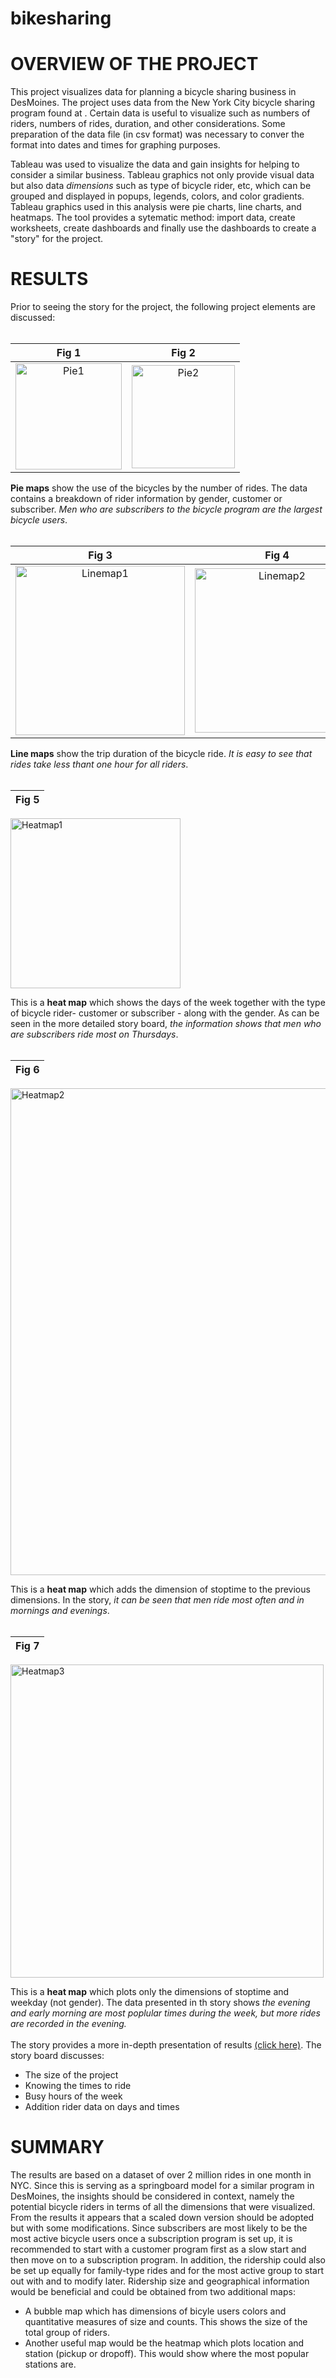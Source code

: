 # bikesharing

# OVERVIEW OF THE PROJECT

This project visualizes data for planning a bicycle sharing business in DesMoines.  The project uses data from the New York City bicycle sharing program found at <the link>.  Certain data is useful to visualize such as numbers of riders, numbers of rides, duration, and other considerations.  Some preparation of the data file (in csv format) was necessary to conver the format into dates and times for graphing purposes.  
  
Tableau was used to visualize the data and gain insights for helping to consider a similar business.  Tableau graphics not only provide visual data but also data *dimensions* such as type of bicycle rider, etc, which can be grouped and displayed in popups, legends, colors, and color gradients. Tableau graphics used in this analysis were pie charts, line charts, and heatmaps.  The tool provides a sytematic method: import data, create worksheets, create dashboards and finally use the dashboards to create a "story" for the project.  


# RESULTS
  
  Prior to seeing the story for the project, the following project elements are discussed:<br><br>
  
  
  
  Fig 1  | Fig 2
  :--------:|:------------:
<img width="170" alt="Pie1" src="https://user-images.githubusercontent.com/85037467/134572525-162ceb7b-794a-4b44-b9ff-046485026e42.png">    |     <img width="165" alt="Pie2" src="https://user-images.githubusercontent.com/85037467/134572633-44b13230-b3c8-4c49-8d0a-d0debe492b48.png">

  
  **Pie maps** show the use of the bicycles by the number of rides.  The data contains a breakdown of rider information by gender, customer or subscriber.  *Men who are subscribers to the bicycle program are the largest bicycle users*.<br><br>
    
  
  
  
   Fig 3  | Fig 4
  :--------:|:------------:
<img width="271" alt="Linemap1" src="https://user-images.githubusercontent.com/85037467/134573159-9685de62-ae2f-4d3c-99cd-770b23da7e81.png">  |  <img width="263" alt="Linemap2" src="https://user-images.githubusercontent.com/85037467/134573190-e3accda0-feaa-4326-9550-5d1def6534b3.png">
  
  
  
  **Line maps** show the trip duration of the bicycle ride.  *It is easy to see that rides take less thant one hour for all riders*.<br><br>
  
  
  Fig 5  |
  :-----:|
  <img width="272" alt="Heatmap1" src="https://user-images.githubusercontent.com/85037467/134573277-fba8ee88-31db-4018-b24b-19ec04150b7a.png">
  
  
  This is a **heat map** which shows the days of the week together with the type of bicycle rider- customer or subscriber - along with the gender.  As can be seen in the more detailed story board, *the information shows that men who are subscribers ride most on Thursdays*.<br><br>
  
  Fig 6  |
  :-----:|
  <img width="779" alt="Heatmap2" src="https://user-images.githubusercontent.com/85037467/134573307-9ee009ac-3f64-4036-86b4-cd288bf900cd.png">
  
  This is a **heat map** which adds the dimension of stoptime to the previous dimensions.  In the story, *it can be seen that men ride most often and in mornings and evenings*.<br><br> 

  Fig 7  |
  :-----:|
  <img width="501" alt="Heatmap3" src="https://user-images.githubusercontent.com/85037467/134573344-9f2ae159-9ec6-49f3-a199-d19052549f8f.png">

  This is a **heat map** which plots only the dimensions of stoptime and weekday (not gender).  The data presented in th story shows *the evening and early morning are most poplular times during the week, but more rides are recorded in the evening.*<br><br>
  The story provides a more in-depth presentation of results [(click here)](https://public.tableau.com/app/profile/dan.o.neal/viz/DModule14prj/PieMapsStory). The story board discusses:<br>
  
  * The size of the project
  * Knowing the times to ride
  * Busy hours of the week
  * Addition rider data on days and times


# SUMMARY

  The results are based on a dataset of over 2 million rides in one month in NYC.  Since this is serving as a springboard model for a similar program in DesMoines, the insights should be considered in context, namely the potential bicycle riders in terms of all the dimensions that were visualized.  From the results it appears that a scaled down version should be adopted but with some modifications.  Since subscribers are most likely to be the most active bicycle users once a subscription program is set up, it is recommended to start with a customer program first as a slow start and then move on to a subscription program.  In addition, the ridership could also be set up equally for family-type rides and for the most active group to start out with and to modify later.  Ridership size and geographical information would be beneficial and could be obtained from two additional maps:
  
  * A bubble map which has dimensions of bicyle users colors and quantitative measures of size and counts.  This shows the size of the total group of riders.
  * Another useful map would be the heatmap which plots location and station (pickup or dropoff).  This would show where the most popular stations are.<br>
  
  

